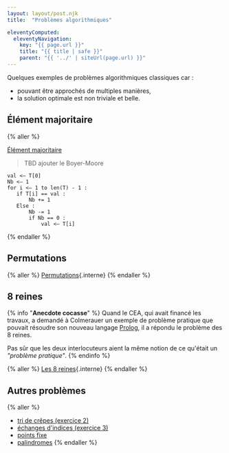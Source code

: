 ```yaml
---
layout: layout/post.njk 
title:  "Problèmes algorithmiques"

eleventyComputed:
  eleventyNavigation:
    key: "{{ page.url }}"
    title: "{{ title | safe }}"
    parent: "{{ '../' | siteUrl(page.url) }}"
---
```


Quelques exemples de problèmes algorithmiques classiques car :

- pouvant être approchés de multiples manières,
- la solution optimale est non triviale et belle.

## Élément majoritaire

{% aller %}

[Élément majoritaire](/enseignements/MPCI/programmation-algorithmes/annales/2023-2024/ds-1/ds1_2023_2024.pdf)

> TBD ajouter le Boyer-Moore

```pseudocode
val <— T[0]
Nb <— 1
for i <— 1 to len(T) - 1 :
   if T[i] == val :
       Nb += 1
   Else :
       Nb -= 1
       if Nb == 0 :
           val <— T[i]
```

{% endaller %}

## Permutations

{% aller %}
[Permutations](./permutations){.interne}
{% endaller %}

## 8 reines

{% info "**Anecdote cocasse**" %}
Quand le CEA, qui avait financé les travaux, a demandé à Colmerauer un exemple de problème pratique que pouvait résoudre son nouveau langage [Prolog](https://fr.wikipedia.org/wiki/Prolog), il a répondu le problème des 8 reines.

Pas sûr que les deux interlocuteurs aient la même notion de ce qu'était un _"problème pratique"_.
 {% endinfo %}

{% aller %}
[Les 8 reines](./8-reines){.interne}
{% endaller %}

## Autres problèmes

{% aller %}

- [tri de crêpes (exercice 2)](/enseignements/MPCI/programmation-algorithmes/annales/2021-2022/ds_1_2021_2022.pdf)
- [échanges d'indices (exercice 3)](/enseignements/MPCI/programmation-algorithmes/annales/2021-2022/ds_1_2021_2022.pdf)
- [points fixe](/enseignements/MPCI/programmation-algorithmes/annales/2024-2025/dm-doublons/)
- [palindromes](/enseignements/MPCI/programmation-algorithmes/annales/2023-2024/palindromes/)
{% endaller %}

